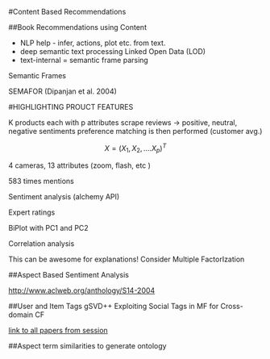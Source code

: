 #Content Based Recommendations 

##Book Recommendations using Content 

* NLP help -  infer, actions, plot etc. from text. 
* deep semantic text processing Linked Open Data (LOD)
* text-internal = semantic frame parsing


Semantic Frames 

SEMAFOR (Dipanjan et al. 2004) 


#HIGHLIGHTING PROUCT FEATURES 

K products each with p attributes 
scrape reviews -> positive, neutral, negative sentiments 
preference matching is then performed (customer avg.)

$$X  =(X_1, X_2, ....X_p)^T$$ 


4 cameras, 13 attributes (zoom, flash, etc )

583 times mentions 

Sentiment analysis (alchemy API)

Expert ratings 

BiPlot with PC1 and PC2 

Correlation analysis 

This can be awesome for explanations!  Consider Multiple FactorIzation 

##Aspect Based Sentiment Analysis

http://www.aclweb.org/anthology/S14-2004

##User and Item Tags 
gSVD++ Exploiting Social Tags in MF for Cross-domain CF 


[link to all papers from session](http://ceur-ws.org/Vol-1245/)

##Aspect term similarities to generate ontology